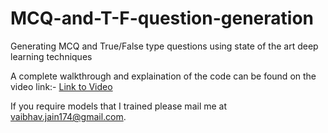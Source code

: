 # MCQ-and-T-F-question-generation
 Generating MCQ and True/False type questions using state of the art deep learning techniques
 
 A complete walkthrough and explaination of the code can be found on the video link:- 
 [Link to Video](https://drive.google.com/file/d/1uH40ABRIMz1Z2fXrTyFZ9F45lslfiB6Z/view?usp=sharing)
 
 If you require models that I trained please mail me at vaibhav.jain174@gmail.com.
